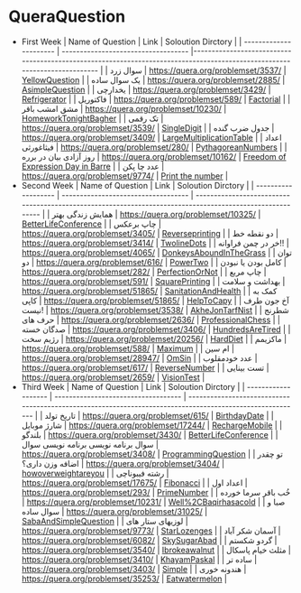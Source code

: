 # QueraQuestion
- First Week
  | Name of Question       | Link                                | Soloution Dirctory                                                                                                         |
  | ---------------------- | ----------------------------------- |-------------------------------------------------------------------------------------------------------------------------- |
  | سوال زرد               | https://quera.org/problemset/3537/  | [YellowQuestion](https://github.com/Amirkhaksar/QueraQuestion/tree/main/YellowQuestion)                                    |
  | یک سوال ساده           | https://quera.org/problemset/2885/  | [AsimpleQuestion](https://github.com/Amirkhaksar/QueraQuestion/tree/main/AsimpleQuestion)                                  |
  | یخدارچی                | https://quera.org/problemset/3429/  | [Refrigerator](https://github.com/Amirkhaksar/QueraQuestion/tree/main/Refrigerator)                                        |
  | فاکتوریل               | https://quera.org/problemset/589/   | [Factorial](https://github.com/Amirkhaksar/QueraQuestion/tree/main/Factorial)                                              |
  | مشق امشب باقر          | https://quera.org/problemset/10230/ | [HomeworkTonightBagher](https://github.com/Amirkhaksar/QueraQuestion/tree/main/HomeworkTonightBagher)                      |
  | تک رقمی                | https://quera.org/problemset/3539/  | [SingleDigit](https://github.com/Amirkhaksar/QueraQuestion/tree/main/SingleDigit)                                          |
  | جدول ضرب گنده          | https://quera.org/problemset/3409/  | [LargeMultiplicationTable](https://github.com/Amirkhaksar/QueraQuestion/tree/main/LargeMultiplicationTable)                |
  | اعداد فیثاغورثی        | https://quera.org/problemset/280/   | [PythagoreanNumbers](https://github.com/Amirkhaksar/QueraQuestion/tree/main/PythagoreanNumbers)                            |
  | روز آزادی بیان در برره | https://quera.org/problemset/10162/ | [Freedom of Expression Day in Barre](https://github.com/Amirkhaksar/QueraQuestion/tree/main/FreedomOfExpressionDayinBarre) |
  | عدد چا پکن             | https://quera.org/problemset/9774/  | [Print the number](https://github.com/Amirkhaksar/QueraQuestion/tree/main/PrintTheNumber)                                  |
- Second Week
  | Name of Question    | Link                                | Soloution Dirctory                                                                                        |
  | ------------------- | ----------------------------------- | --------------------------------------------------------------------------------------------------------- |
  | همایش زندگی بهتر    | https://quera.org/problemset/10325/ | [BetterLifeConference](https://github.com/Amirkhaksar/QueraQuestion/tree/main/BetterLifeConference)       |
  | چاپ برعکس           | https://quera.org/problemset/3405/  | [Reverseprinting](https://github.com/Amirkhaksar/QueraQuestion/tree/main/Reverseprinting)                 |
  | دو نقطه خط          | https://quera.org/problemset/3414/  | [TwolineDots](https://github.com/Amirkhaksar/QueraQuestion/tree/main/TwolineDots)                         |
  | خر در چمن فراوانه!! | https://quera.org/problemset/4065/  | [DonkeysAboundInTheGrass](https://github.com/Amirkhaksar/QueraQuestion/tree/main/DonkeysAboundInTheGrass) |
  | توان دو             | https://quera.org/problemset/616/   | [PowerTwo](https://github.com/Amirkhaksar/QueraQuestion/tree/main/PowerTwo)                               |
  | کامل بودن یا نبودن  | https://quera.org/problemset/282/   | [PerfectionOrNot](https://github.com/Amirkhaksar/QueraQuestion/tree/main/PerfectionOrNot)                 |
  | چاپ مربع            | https://quera.org/problemset/591/   | [SquarePrinting](https://github.com/Amirkhaksar/QueraQuestion/tree/main/SquarePrinting)                   |
  | بهداشت و سلامت      | https://quera.org/problemset/51865/ | [SanitationAndHealth](https://github.com/Amirkhaksar/QueraQuestion/tree/main/SanitationAndHealth)         |
  | کمک به کاپی         | https://quera.org/problemset/51865/ | [HelpToCapy](https://github.com/Amirkhaksar/QueraQuestion/tree/main/HelpToCapy)                           |
  | آخ جون طرف نیست!    | https://quera.org/problemset/3538/  | [AkheJonTarfNist](https://github.com/Amirkhaksar/QueraQuestion/tree/main/AkheJonTarfNist)                 |
  | شطرنج حرف های       | https://quera.org/problemset/2636/  | [ProfessionalChess](https://github.com/Amirkhaksar/QueraQuestion/tree/main/ProfessionalChess)             |
  | صدگان خسته          | https://quera.org/problemset/3406/  | [HundredsAreTired](https://github.com/Amirkhaksar/QueraQuestion/tree/main/HundredsAreTired)               |
  | رژیم سخت            | https://quera.org/problemset/20256/ | [HardDiet](https://github.com/Amirkhaksar/QueraQuestion/tree/main/HardDiet)                               |
  | ماکزیمم             | https://quera.org/problemset/588/   | [Maximum](https://github.com/Amirkhaksar/QueraQuestion/tree/main/Maximum)                                 |
  | ام سین              | https://quera.org/problemset/28947/ | [OmSin](https://github.com/Amirkhaksar/QueraQuestion/tree/main/OmSin)                                     |
  | عدد خودمقلوب        | https://quera.org/problemset/617/   | [ReverseNumber](https://github.com/Amirkhaksar/QueraQuestion/tree/main/ReverseNumber)                     |
  | تست بینایی          | https://quera.org/problemset/2659/  | [VisionTest](https://github.com/Amirkhaksar/QueraQuestion/tree/main/VisionTest)                           |
- Third Week
  | Name of Question    | Link                                | Soloution Dirctory                                                                                        |
  | ------------------- | ----------------------------------- | --------------------------------------------------------------------------------------------------------- |
  | تاریخ تولد    | https://quera.org/problemset/615/ | [BirthdayDate](https://github.com/Amirkhaksar/QueraQuestion/tree/main/BirthdayDate)       |
  | شارژ موبایل    | https://quera.org/problemset/17244/ | [RechargeMobile](https://github.com/Amirkhaksar/QueraQuestion/tree/main/RechargeMobile)       |
  | بلندگو   | https://quera.org/problemset/3430/ | [BetterLifeConference](https://github.com/Amirkhaksar/QueraQuestion/tree/main/Speaker)       |
  | سوال برنامه نویسی برنامه نویسی سوال    | https://quera.org/problemset/3408/ | [ProgrammingQuestion](https://github.com/Amirkhaksar/QueraQuestion/tree/main/ProgrammingQuestion)       |
  | تو چقدر اضافه وزن داری؟    | https://quera.org/problemset/3404/ | [howoverweightareyou](https://github.com/Amirkhaksar/QueraQuestion/tree/main/howoverweightareyou)       |
  | رشته فیبوناچی    | https://quera.org/problemset/17675/ | [Fibonacci](https://github.com/Amirkhaksar/QueraQuestion/tree/main/Fibonacci)       |
  | اعداد اول    | https://quera.org/problemset/293/ | [PrimeNumber](https://github.com/Amirkhaksar/QueraQuestion/tree/main/PrimeNumber)       |
  | خُب باقر سرما خورده    | https://quera.org/problemset/10231/ | [Well%2CBaqirhasacold](https://github.com/Amirkhaksar/QueraQuestion/tree/main/Well%2CBaqirhasacold)       |
  | صبا و سوال ساده    | https://quera.org/problemset/31025/ | [SabaAndSimpleQuestion](https://github.com/Amirkhaksar/QueraQuestion/tree/main/SabaAndSimpleQuestion)       |
  | لوزیهای ستار های    | https://quera.org/problemset/9773/ | [StarLozenges](https://github.com/Amirkhaksar/QueraQuestion/tree/main/StarLozenges)       |
  | آسمان شکر آباد    | https://quera.org/problemset/6082/ | [SkySugarAbad](https://github.com/Amirkhaksar/QueraQuestion/tree/main/SkySugarAbad)       |
  | گردو شکستم    | https://quera.org/problemset/3540/ | [Ibrokeawalnut](https://github.com/Amirkhaksar/QueraQuestion/tree/main/Ibrokeawalnut)       |
  | مثلث خیام پاسکال    | https://quera.org/problemset/3410/ | [KhayamPaskal](https://github.com/Amirkhaksar/QueraQuestion/tree/main/KhayamPaskal)       |
  | ساده تر    | https://quera.org/problemset/3403/ | [Simple](https://github.com/Amirkhaksar/QueraQuestion/tree/main/Simple)       |
  | هندونه خوری    | https://quera.org/problemset/35253/ | [Eatwatermelon](https://github.com/Amirkhaksar/QueraQuestion/tree/main/Eatwatermelon)       |
